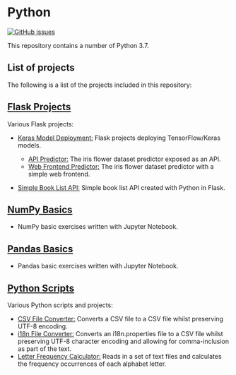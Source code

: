 # Python
[![GitHub issues](https://img.shields.io/github/issues/Carla-de-Beer/Python-Projects.svg?style=flat-square)](https://github.com/Carla-de-Beer/Python-Projects/issues)

This repository contains a number of Python 3.7.

## List of projects

The following is a list of the projects included in this repository:

## [Flask Projects](https://github.com/Carla-de-Beer/python-projects/tree/master/flask-projects)
Various Flask projects:
   * [Keras Model Deployment:](https://github.com/Carla-de-Beer/python-projects/tree/master/flask-projects/keras-model-deployment) Flask projects deploying TensorFlow/Keras models.
      * [API Predictor:](https://github.com/Carla-de-Beer/python-projects/tree/master/flask-projects/keras-model-deployment/api-predictor) The iris flower dataset predictor exposed as an API.
      * [Web Frontend Predictor:](https://github.com/Carla-de-Beer/python-projects/tree/master/flask-projects/keras-model-deployment/web-frontend-predictor) The iris flower dataset predictor with a simple web frontend.

* [Simple Book List API:](https://github.com/Carla-de-Beer/python-projects/tree/master/flask-projects/simple-book-list-api) Simple book list API created with Python in Flask.

## [NumPy Basics](https://github.com/Carla-de-Beer/python-projects/tree/master/numpy-basics)
  * NumPy basic exercises written with Jupyter Notebook.

## [Pandas Basics](https://github.com/Carla-de-Beer/python-projects/tree/master/pandas-basics)
  * Pandas basic exercises written with Jupyter Notebook.

## [Python Scripts](https://github.com/Carla-de-Beer/Python-Projects/tree/master/python-scripts)
  Various Python scripts and projects:
  * [CSV File Converter:](https://github.com/Carla-de-Beer/Python-Projects/tree/master/python-scripts/csv-file-converter) Converts a CSV file to a CSV file whilst preserving UTF-8 encoding.
  * [i18n File Converter:](https://github.com/Carla-de-Beer/Python-Projects/tree/master/python-scripts/i18n-file-converter) Converts an i18n.properties file to a CSV file whilst preserving UTF-8 character encoding and allowing for comma-inclusion as part of the text.
  * [Letter Frequency Calculator:](https://github.com/Carla-de-Beer/python-projects/tree/master/python-scripts/letter-frequency-calculator) Reads in a set of text files and calculates the frequency occurrences of each alphabet letter.
